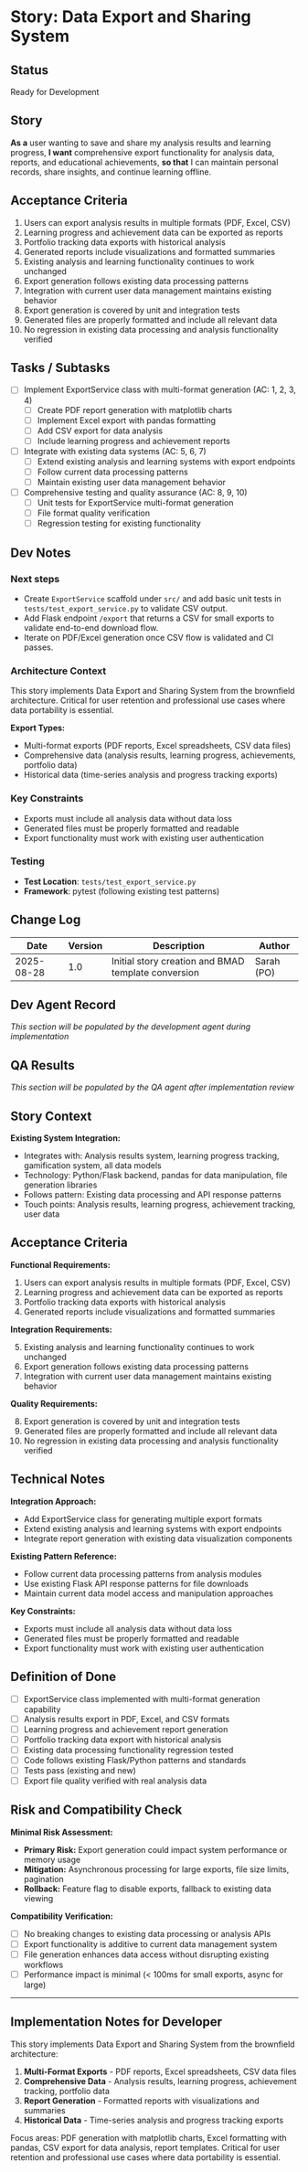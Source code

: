 <!-- Powered by BMAD™ Core -->

# Story: Data Export and Sharing System

## Status

Ready for Development

## Story

**As a** user wanting to save and share my analysis results and learning progress,
**I want** comprehensive export functionality for analysis data, reports, and educational achievements,
**so that** I can maintain personal records, share insights, and continue learning offline.

## Acceptance Criteria

1. Users can export analysis results in multiple formats (PDF, Excel, CSV)
2. Learning progress and achievement data can be exported as reports
3. Portfolio tracking data exports with historical analysis
4. Generated reports include visualizations and formatted summaries
5. Existing analysis and learning functionality continues to work unchanged
6. Export generation follows existing data processing patterns
7. Integration with current user data management maintains existing behavior
8. Export generation is covered by unit and integration tests
9. Generated files are properly formatted and include all relevant data
10. No regression in existing data processing and analysis functionality verified

## Tasks / Subtasks

- [ ] Implement ExportService class with multi-format generation (AC: 1, 2, 3, 4)
  - [ ] Create PDF report generation with matplotlib charts
  - [ ] Implement Excel export with pandas formatting
  - [ ] Add CSV export for data analysis
  - [ ] Include learning progress and achievement reports
- [ ] Integrate with existing data systems (AC: 5, 6, 7)
  - [ ] Extend existing analysis and learning systems with export endpoints
  - [ ] Follow current data processing patterns
  - [ ] Maintain existing user data management behavior
- [ ] Comprehensive testing and quality assurance (AC: 8, 9, 10)
  - [ ] Unit tests for ExportService multi-format generation
  - [ ] File format quality verification
  - [ ] Regression testing for existing functionality

## Dev Notes

### Next steps

- Create `ExportService` scaffold under `src/` and add basic unit tests in `tests/test_export_service.py` to validate CSV output.
- Add Flask endpoint `/export` that returns a CSV for small exports to validate end-to-end download flow.
- Iterate on PDF/Excel generation once CSV flow is validated and CI passes.

### Architecture Context

This story implements Data Export and Sharing System from the brownfield architecture. Critical for user retention and professional use cases where data portability is essential.

**Export Types:**

- Multi-format exports (PDF reports, Excel spreadsheets, CSV data files)
- Comprehensive data (analysis results, learning progress, achievements, portfolio data)
- Historical data (time-series analysis and progress tracking exports)

### Key Constraints

- Exports must include all analysis data without data loss
- Generated files must be properly formatted and readable
- Export functionality must work with existing user authentication

### Testing

- **Test Location**: `tests/test_export_service.py`
- **Framework**: pytest (following existing test patterns)

## Change Log

| Date       | Version | Description                                         | Author     |
| ---------- | ------- | --------------------------------------------------- | ---------- |
| 2025-08-28 | 1.0     | Initial story creation and BMAD template conversion | Sarah (PO) |

## Dev Agent Record

_This section will be populated by the development agent during implementation_

## QA Results

_This section will be populated by the QA agent after implementation review_

## Story Context

**Existing System Integration:**

- Integrates with: Analysis results system, learning progress tracking, gamification system, all data models
- Technology: Python/Flask backend, pandas for data manipulation, file generation libraries
- Follows pattern: Existing data processing and API response patterns
- Touch points: Analysis results, learning progress, achievement tracking, user data

## Acceptance Criteria

**Functional Requirements:**

1. Users can export analysis results in multiple formats (PDF, Excel, CSV)
2. Learning progress and achievement data can be exported as reports
3. Portfolio tracking data exports with historical analysis
4. Generated reports include visualizations and formatted summaries

**Integration Requirements:**

5. Existing analysis and learning functionality continues to work unchanged
6. Export generation follows existing data processing patterns
7. Integration with current user data management maintains existing behavior

**Quality Requirements:**

8. Export generation is covered by unit and integration tests
9. Generated files are properly formatted and include all relevant data
10. No regression in existing data processing and analysis functionality verified

## Technical Notes

**Integration Approach:**

- Add ExportService class for generating multiple export formats
- Extend existing analysis and learning systems with export endpoints
- Integrate report generation with existing data visualization components

**Existing Pattern Reference:**

- Follow current data processing patterns from analysis modules
- Use existing Flask API response patterns for file downloads
- Maintain current data model access and manipulation approaches

**Key Constraints:**

- Exports must include all analysis data without data loss
- Generated files must be properly formatted and readable
- Export functionality must work with existing user authentication

## Definition of Done

- [ ] ExportService class implemented with multi-format generation capability
- [ ] Analysis results export in PDF, Excel, and CSV formats
- [ ] Learning progress and achievement report generation
- [ ] Portfolio tracking data export with historical analysis
- [ ] Existing data processing functionality regression tested
- [ ] Code follows existing Flask/Python patterns and standards
- [ ] Tests pass (existing and new)
- [ ] Export file quality verified with real analysis data

## Risk and Compatibility Check

**Minimal Risk Assessment:**

- **Primary Risk:** Export generation could impact system performance or memory usage
- **Mitigation:** Asynchronous processing for large exports, file size limits, pagination
- **Rollback:** Feature flag to disable exports, fallback to existing data viewing

**Compatibility Verification:**

- [ ] No breaking changes to existing data processing or analysis APIs
- [ ] Export functionality is additive to current data management system
- [ ] File generation enhances data access without disrupting existing workflows
- [ ] Performance impact is minimal (< 100ms for small exports, async for large)

---

## Implementation Notes for Developer

This story implements Data Export and Sharing System from the brownfield architecture:

1. **Multi-Format Exports** - PDF reports, Excel spreadsheets, CSV data files
2. **Comprehensive Data** - Analysis results, learning progress, achievement tracking, portfolio data
3. **Report Generation** - Formatted reports with visualizations and summaries
4. **Historical Data** - Time-series analysis and progress tracking exports

Focus areas: PDF generation with matplotlib charts, Excel formatting with pandas, CSV export for data analysis, report templates. Critical for user retention and professional use cases where data portability is essential.

